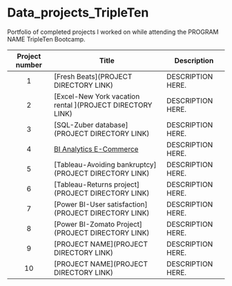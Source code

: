 # Data_projects_TripleTen

Portfolio of completed projects I worked on while attending the PROGRAM NAME TripleTen Bootcamp.

| Project number | Title | Description |
| :-----------: | ----------- |----------- |
| 1 | [Fresh Beats](PROJECT DIRECTORY LINK) | DESCRIPTION HERE. |
| 2 | [Excel-New York vacation rental ](PROJECT DIRECTORY LINK) | DESCRIPTION HERE. |
| 3 | [SQL-Zuber database](PROJECT DIRECTORY LINK) | DESCRIPTION HERE. |
| 4 | [BI Analytics E-Commerce](https://github.com/Jayrob832/Data_projects_TripleTen/tree/main/BI%20Analytics-%20E-Commerce) | DESCRIPTION HERE. |
| 5 | [Tableau-Avoiding bankruptcy](PROJECT DIRECTORY LINK) | DESCRIPTION HERE. |
| 6 | [Tableau-Returns project](PROJECT DIRECTORY LINK) | DESCRIPTION HERE. |
| 7 | [Power BI-User satisfaction](PROJECT DIRECTORY LINK) | DESCRIPTION HERE. |
| 8 | [Power BI-Zomato Project](PROJECT DIRECTORY LINK) | DESCRIPTION HERE. | 
| 9 | [PROJECT NAME](PROJECT DIRECTORY LINK) | DESCRIPTION HERE. |
| 10| [PROJECT NAME](PROJECT DIRECTORY LINK) | DESCRIPTION HERE. |
